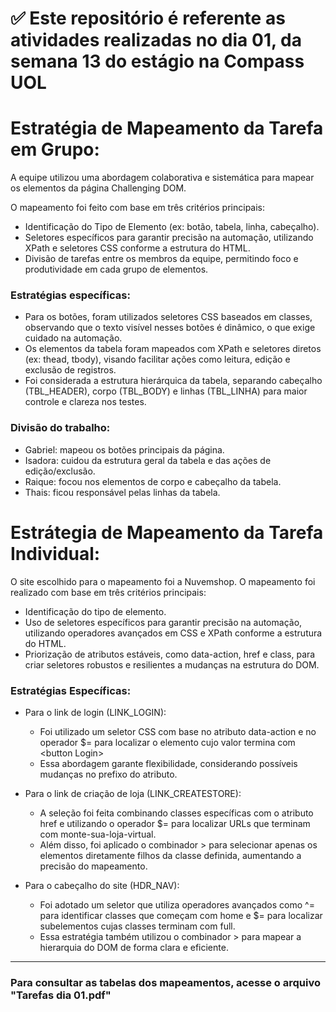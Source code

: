# ✅ Este repositório é referente as atividades realizadas no dia 01, da semana 13 do estágio na Compass UOL

# Estratégia de Mapeamento da Tarefa em Grupo:
A equipe utilizou uma abordagem colaborativa e sistemática para mapear os elementos da página Challenging DOM. 

O mapeamento foi feito com base em três critérios principais:
* Identificação do Tipo de Elemento (ex: botão, tabela, linha, cabeçalho).
* Seletores específicos para garantir precisão na automação, utilizando XPath e seletores CSS conforme a estrutura do HTML.
* Divisão de tarefas entre os membros da equipe, permitindo foco e produtividade em cada grupo de elementos.

### Estratégias específicas:
* Para os botões, foram utilizados seletores CSS baseados em classes, observando que o texto visível nesses botões é dinâmico, o que exige cuidado na automação.
* Os elementos da tabela foram mapeados com XPath e seletores diretos (ex: thead, tbody), visando facilitar ações como leitura, edição e exclusão de registros.
* Foi considerada a estrutura hierárquica da tabela, separando cabeçalho (TBL_HEADER), corpo (TBL_BODY) e linhas (TBL_LINHA) para maior controle e clareza nos testes.

### Divisão do trabalho:
* Gabriel: mapeou os botões principais da página.
* Isadora: cuidou da estrutura geral da tabela e das ações de edição/exclusão.
* Raique: focou nos elementos de corpo e cabeçalho da tabela.
* Thais: ficou responsável pelas linhas da tabela.

# Estrátegia de Mapeamento da Tarefa Individual:
O site escolhido para o mapeamento foi a Nuvemshop. O mapeamento foi realizado com base em três critérios principais:
* Identificação do tipo de elemento.
* Uso de seletores específicos para garantir precisão na automação, utilizando operadores avançados em CSS e XPath conforme a estrutura do HTML.
* Priorização de atributos estáveis, como data-action, href e class, para criar seletores robustos e resilientes a mudanças na estrutura do DOM.

### Estratégias Específicas:
* Para o link de login (LINK_LOGIN):
    * Foi utilizado um seletor CSS com base no atributo data-action e no operador $= para localizar o elemento cujo valor termina com &lt;button Login&gt;
    * Essa abordagem garante flexibilidade, considerando possíveis mudanças no prefixo do atributo.

* Para o link de criação de loja (LINK_CREATESTORE):
    * A seleção foi feita combinando classes específicas com o atributo href e utilizando o operador $= para localizar URLs que terminam com monte-sua-loja-virtual.
    * Além disso, foi aplicado o combinador > para selecionar apenas os elementos diretamente filhos da classe definida, aumentando a precisão do mapeamento.

* Para o cabeçalho do site (HDR_NAV):
    * Foi adotado um seletor que utiliza operadores avançados como ^= para identificar classes que começam com home e $= para localizar subelementos cujas classes terminam com full. 
    * Essa estratégia também utilizou o combinador > para mapear a hierarquia do DOM de forma clara e eficiente.
---
### Para consultar as tabelas dos mapeamentos, acesse o arquivo "Tarefas dia 01.pdf"